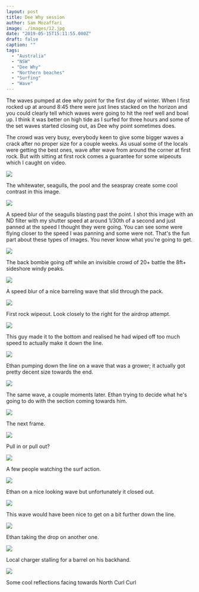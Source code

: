 ```yaml
---
layout: post
title: Dee Why session
author: Sam Mozaffari
image: ./images/12.jpg
date: "2019-05-15T15:11:55.000Z"
draft: false
caption: ""
tags: 
  - "Australia"
  - "NSW"
  - "Dee Why"
  - "Northern beaches"
  - "Surfing"
  - "Wave"
---
```



The waves pumped at dee why point for the first day of winter. When I first rocked up at around 8:45 there were just lines stacked on the horizon and you could clearly tell which waves were going to hit the reef well and bowl up. I think it was better on high tide as I surfed for three hours and some of the set waves started closing out, as Dee why point sometimes does.

The crowd was very busy, everybody keen to give some bigger waves a crack after no proper size for a couple weeks. As usual some of the locals were getting the best ones, wave after wave from around the corner at first rock. But with sitting at first rock comes a guarantee for some wipeouts which I caught on video.

![](./images/1.jpg)

The whitewater, seagulls, the pool and the seaspray create some cool contrast in this image.

![](./images/2.jpg)

A speed blur of the seagulls blasting past the point. I shot this image with an ND filter with my shutter speed at around 1/30th of a second and just panned at the speed I thought they were going. You can see some were flying closer to the speed I was panning and some were not. That's the fun part about these types of images. You never know what you're going to get.

![](./images/3.jpg)

The back bombie going off while an invisible crowd of 20+ battle the 8ft+ sideshore windy peaks.

![](./images/4.jpg)

A speed blur of a nice barreling wave that slid through the pack.

![](./images/5.jpg)

First rock wipeout. Look closely to the right for the airdrop attempt.

![](./images/6.jpg)

This guy made it to the bottom and realised he had wiped off too much speed to actually make it down the line.

![](./images/7.jpg)

Ethan pumping down the line on a wave that was a grower; it actually got pretty decent size towards the end.

![](./images/8.jpg)

The same wave, a couple moments later. Ethan trying to decide what he's going to do with the section coming towards him.

![](./images/9.jpg)

The next frame.

![](./images/10.jpg)

Pull in or pull out?

![](./images/11.jpg)

A few people watching the surf action.

![](./images/12.jpg)

Ethan on a nice looking wave but unfortunately it closed out.

![](./images/13.jpg)

This wave would have been nice to get on a bit further down the line.

![](./images/14.jpg)

Ethan taking the drop on another one.

![](./images/16.jpg)

Local charger stalling for a barrel on his backhand.

![](./images/17.jpg)

Some cool reflections facing towards North Curl Curl